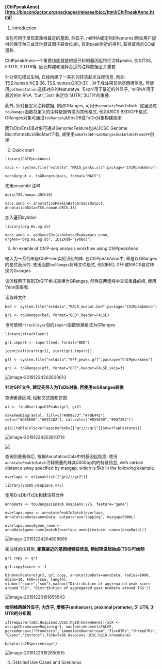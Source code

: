 #### [ChIPpeakAnno][http://bioconductor.org/packages/release/bioc/html/ChIPpeakAnno.html]

1. Introduction

该包可用于发现富集峰最近的基因, 外显子, miRNA或定制的features(例如用户提供的保守单元或其他转录因子结合位点), 查询peak附近的序列, 获得富集的GO或通路.

ChIPpeakAnno一个重要功能就是根据已知的基因组特征注释peaks, 例如TSS, 5'UTR, 3'UTR等. 因此构建和选择合适的注释数据至关重要.

针对常见模式生物, 已经构建了一系列的转录起点注释信息, 例如TSS.human.NCBI36, TSS.human.GRCh37... 对于峰注释其他基因组信息, 可使用`getAnnotation`选择对应的featuretye, 'Exon'用于最近的外显子, 'miRNA'用于最近的miRNA, '5utr','3utr'来定位‘5UTR','3UTR'的重叠.

此外, 针对自定义注释数据, 例如GRanges, 可用于`annotatePeakInBath`, 这里通过`toGRanges`函数将定义的注释数据转换为其他格式, 例如USCS BED/GFF格式. GRanges对象可通过`toGRanges`从EnsDB或TxDb对象构建而来.

而TxDb/EnsDB对象可通过GenomicFeature包从UCSC Genome Bioinformatics/BioMart下载, 或使用`makeTxDbFromGRanges`/`makeTxDbFromGFF`创建.

2. Quick start

`library(ChIPpeakAnno)`

`macs <- system.file("extdata","MACS_peaks.xls",package="ChIPpeakAnno")`

`macsOutput <- toGRanges(macs, format="MACS")`

使用ensembl 注释

`data(TSS.human.GRCh38)`

`macs.anno <- annotationPeakInBatch(macsOutput, AnnotationData=TSS.human.GRCh.38)`

加入基因symbol

`library(org.Hs.eg.db)`

`macs.anno <- addGeneIDs(annotatedPeak=macs.anno, orgAnn="org.Hs.eg.db", IDs2Add="symbol")`

3. An examle of ChIP-seq analysis workflow using ChIPpeakAnno

输入为一系列来自ChIP-seq实验识别的峰. 在ChIPpeakAnno中, 峰是以GRanges的格式表示的. 使用函数`toGRanges`将峰文件格式, 例如BED, GFF或MACS格式转换为Granges.

该流程用于将BED/GFF格式转换为GRanges, 然后在两组峰中查询重叠的峰, 使用Venn图查看.

读取峰文件

`bed <- system.file("extdata","MACS_output.bed",package="ChIPpeakAnno")`

`gr1 <- toGRanges(bed, format="BED",header=FALSE)`

也可使用`rtracklayer`包的`import`函数转换格式为GRanges

`library(rtracklayer)`

`gr1.import <- import(bed, format="BED")`

`identical(start(gr1), start(gr1.import))`

`gff <- system.file("extdata","GFF_peaks.gff",package="ChIPpeakAnno")`

`gr2 <- toGRanges(gff, format="GFF",header=FALSE,skip=3)`

![image-20191224202600610](https://tva1.sinaimg.cn/large/006tNbRwgy1ga831w179vj30m703ugmi.jpg)

**针对GFF文件, 建议先导入为TxDb对象, 再使用toGRanges转换**

查询重叠区域, 绘制文式图和饼图

`ol <- findOverlapsOfPeaks(gr1, gr2)`

`makeVenDiagram(ol, fill=c("#009E73","#F0E442"), col=c("#D55E00","#0072B2"), cat.col=c("#D55E00","#0072B2"))`

`pie1(table(ol$overlappingPeaks[["gr1///gr2"]]$overlapFeatures))`

![image-20191224202810714](https://tva1.sinaimg.cn/large/006tNbRwgy1ga83438wsij30jh0bdgmk.jpg)

![](https://tva1.sinaimg.cn/large/006tNbRwgy1ga834eplftj30kt0awjsa.jpg)

查询到重叠峰后, 根据AnnotationData中的基因组信息, 使用`annotatePeakInBatch`注释重叠的峰其5000bp内的特征信息, with certain distance away specified by maxgap, which is 5kb in the following example.

`overlaps <- ol$peaklist[["gr1///gr2"]]`

`library(EnsDb.Hsapiens.v75)`

使用EnsDb/TxDb构建注释文件

`annoData <- toGRanges(EnsDb.Hsapiens.v75, feature="gene")`

`overlaps.anno <- annotatePeakInBatch(overlaps, AnnotationData=annoData, output="overlapping", maxgap=5000L)`

`overlaps.anno$gene_name <- annoData$gene_name[match(overlaps.anno$feature, names(annoData))]`

![image-20191224204808606](https://tva1.sinaimg.cn/large/006tNbRwgy1ga83owb6eej30m50dcgps.jpg)

完成峰的注释后, **距离最近的基因组特征信息, 例如转录起始点(TSS)可绘制**

`gr1.copy <- gr1`

`gr1.copy$score <- 1`

`binOverFeature(gr1, gr1.copy, annotationData=annoData, radius=5000, nbins=10, FUN=c(sum, length), ylab=c("score","sum"),main=c("Distribution of aggregated peak score around TSS", "Distribution of aggregated peak numbers around TSS'))`

![image-20191226191655543](https://tva1.sinaimg.cn/large/006tNbRwgy1gaacami09tj30td0ieta4.jpg)

**绘制峰跨越外显子, 内含子, 增强子(enhancer), proximal promoter, 5' UTR, 3' UTR的分布图**

`if(require(TxDb.Hsapiens.UCSC.hg19.knownGene)){aCR <- assignChromosomeRegion(gr1, nucleotideLevel=FALSE, percedence=c("Promoters","immediateDownstream","fiveUTRs","threeUTRs","Exons","Introns"),TxDb=TxDb.Hsapiens.UCSC.hg19.knownGene)`

`barplot(aCR$percentage)}`

![image-20191226192850515](https://tva1.sinaimg.cn/large/006tNbRwgy1gaacmz86vsj30sv0hsmxn.jpg)

4. Detailed Use Cases and Scenarios



